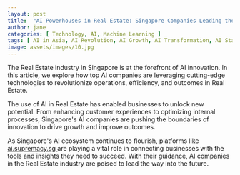```yaml
---
layout: post
title:  "AI Powerhouses in Real Estate: Singapore Companies Leading the Charge"
author: jane
categories: [ Technology, AI, Machine Learning ]
tags: [ AI in Asia, AI Revolution, AI Growth, AI Transformation, AI Startups ]
image: assets/images/10.jpg
---
```


The Real Estate industry in Singapore is at the forefront of AI innovation. In this article, we explore how top AI companies are leveraging cutting-edge technologies to revolutionize operations, efficiency, and outcomes in Real Estate.

The use of AI in Real Estate has enabled businesses to unlock new potential. From enhancing customer experiences to optimizing internal processes, Singapore's AI companies are pushing the boundaries of innovation to drive growth and improve outcomes.

As Singapore's AI ecosystem continues to flourish, platforms like <a href="https://ai.supremacy.sg" target="_blank"> ai.supremacy.sg </a> are playing a vital role in connecting businesses with the tools and insights they need to succeed. With their guidance, AI companies in the Real Estate industry are poised to lead the way into the future.
